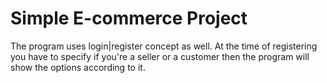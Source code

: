 # Simple E-commerce Project
The program uses login|register concept as well. At the time of registering you have to specify if you're a seller or a customer then the program will show the options according to it.
